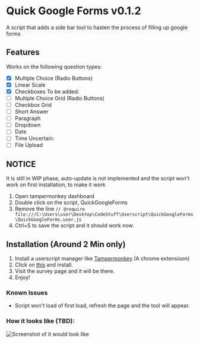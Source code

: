 # Quick Google Forms v0.1.2
A script that adds a side bar tool to hasten the process of filling up google forms

## Features
Works on the following question types:
- [x] Multiple Choice (Radio Buttons)
- [x] Linear Scale
- [x] Checkboxes
To be added:
- [ ] Multiple Choice Grid (Radio Buttons)
- [ ] Checkbox Grid 
- [ ] Short Answer
- [ ] Paragraph
- [ ] Dropdown
- [ ] Date 
- [ ] Time
Uncertain:
- [ ] File Upload

## NOTICE
It is still in WIP phase, auto-update is not implemented and the script won't work on first installation, to make it work
1. Open tampermonkey dashboard
2. Double click on the script, QuickGoogleForms
3. Remove the line ```// @require      file:///C:\Users\user\Desktop\CodeStuff\Userscript\QuickGoogleForms\QuickGoogleForms.user.js```
4. Ctrl+S to save the script and it should work now.

## Installation (Around 2 Min only)
1. Install a userscript manager like [Tampermonkey](https://www.tampermonkey.net/) (A chrome extensioon)
2. Click on [this](https://github.com/HageFX-78/QuickGoogleForms/raw/main/QuickGoogleForms.user.js) and install.
3. Visit the survey page and it will be there.
4. Enjoy!

### Known Issues
- Script won't load of first load, refresh the page and the tool will appear.

### How it looks like (TBD):
![Screenshot of it would look like]()
